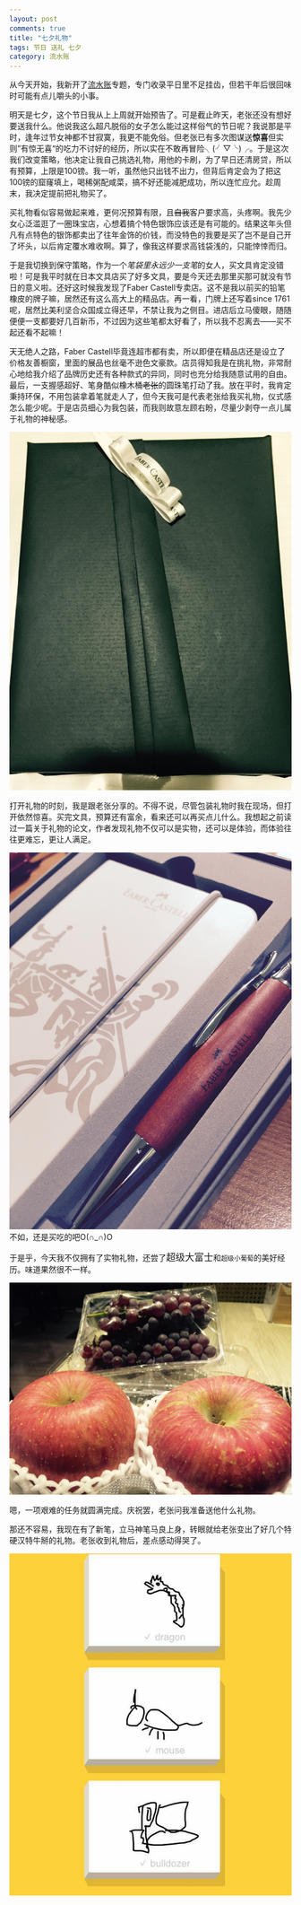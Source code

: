 ```yaml
---
layout: post
comments: true
title: "七夕礼物"
tags: 节日 送礼 七夕
category: 流水账 
---
```


从今天开始，我新开了[流水账](https://yihanxu.github.io/tree/#流水账)专题，专门收录平日里不足挂齿，但若干年后很回味时可能有点儿嚼头的小事。

明天是七夕，这个节日我从上上周就开始预告了。可是截止昨天，老张还没有想好要送我什么。他说我这么超凡脱俗的女子怎么能过这样俗气的节日呢？我说那是平时，逢年过节女神都不甘寂寞，我更不能免俗。但老张已有多次图谋送**惊喜**但实则”有惊无喜“的吃力不讨好的经历，所以实在不敢再冒险╮(╯▽╰)╭。于是这次我们改变策略，他决定让我自己挑选礼物，用他的卡刷，为了早日还清房贷，所以有预算，上限是100镑。我一听，虽然他只出钱不出力，但背后肯定会为了把这100镑的窟窿填上，喝稀粥配咸菜，搞不好还能减肥成功，所以连忙应允。趁周末，我决定提前把礼物买了。

买礼物看似容易做起来难，更何况预算有限，且~~自我~~客户要求高，头疼啊。我先少女心泛滥逛了一圈珠宝店，心想着搞个特色银饰应该还是有可能的。结果这年头但凡有点特色的银饰都卖出了往年金饰的价钱，而没特色的我要是买了岂不是自己开了坏头，以后肯定覆水难收啊。算了，像我这样要求高钱袋浅的，只能悻悻而归。

于是我切换到保守策略，作为一个*笔袋里永远少一支笔*的女人，买文具肯定没错啦！可是我平时就在日本文具店买了好多文具，要是今天还去那里买那可就没有节日的意义啦。还好这时候我发现了Faber Castell专卖店。这不是我以前买的铅笔橡皮的牌子嘛，居然还有这么高大上的精品店。再一看，门牌上还写着since 1761呢，居然比美利坚合众国成立得还早，不禁让我为之侧目。进店后立马傻眼，随随便便一支都要好几百新币，不过因为这些笔都太好看了，所以我不忍离去——买不起还看不起嘛！

天无绝人之路，Faber Castell毕竟连超市都有卖，所以即便在精品店还是设立了价格友善橱窗，里面的展品也丝毫不逊色文豪款。店员得知我是在挑礼物，非常耐心地给我介绍了品牌历史还有各种款式的异同，同时也充分给我随意试用的自由。最后，一支握感超好、笔身酷似橡木桶~~老张~~的圆珠笔打动了我。放在平时，我肯定秉持环保，不用包装拿着笔就走人了，但今天我可是代表老张给我买礼物，仪式感怎么能少呢。于是店员细心为我包装，而我则故意左顾右盼，尽量少剥夺一点儿属于礼物的神秘感。

![gift](/images/gift.jpg)

打开礼物的时刻，我是跟老张分享的。不得不说，尽管包装礼物时我在现场，但打开依然惊喜。买完文具，预算还有富余，看来还可以再买点儿什么。我想起之前读过一篇关于礼物的论文，作者发现礼物不仅可以是实物，还可以是体验，而体验往往更难忘，更让人满足。

![ballpen](/images/ballpen.jpg)
不如，还是买吃的吧O(∩_∩)O

于是乎，今天我不仅拥有了实物礼物，还尝了<span style="font-size:larger;">超级大富士</span>和<span style="font-size:smaller;">超级小葡萄</span>的美好经历。味道果然很不一样。

![fruit](/images/fruit.jpg)

嗯，一项艰难的任务就圆满完成。庆祝罢，老张问我准备送他什么礼物。

那还不容易，我现在有了新笔，立马神笔马良上身，转眼就给老张变出了好几个特硬汉特牛掰的礼物。老张收到礼物后，差点感动得哭了。

![maliang](/images/maliang.jpg)
